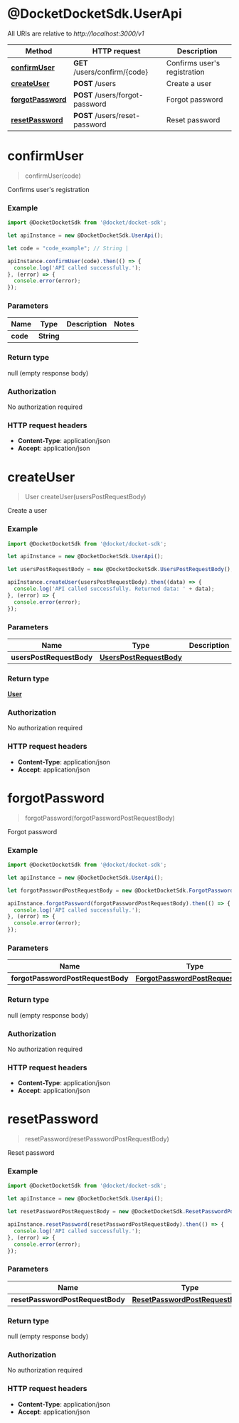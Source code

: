 # @DocketDocketSdk.UserApi

All URIs are relative to *http://localhost:3000/v1*

Method | HTTP request | Description
------------- | ------------- | -------------
[**confirmUser**](UserApi.md#confirmUser) | **GET** /users/confirm/{code} | Confirms user&#39;s registration
[**createUser**](UserApi.md#createUser) | **POST** /users | Create a user
[**forgotPassword**](UserApi.md#forgotPassword) | **POST** /users/forgot-password | Forgot password
[**resetPassword**](UserApi.md#resetPassword) | **POST** /users/reset-password | Reset password


<a name="confirmUser"></a>
# **confirmUser**
> confirmUser(code)

Confirms user&#39;s registration



### Example
```javascript
import @DocketDocketSdk from '@docket/docket-sdk';

let apiInstance = new @DocketDocketSdk.UserApi();

let code = "code_example"; // String | 

apiInstance.confirmUser(code).then(() => {
  console.log('API called successfully.');
}, (error) => {
  console.error(error);
});

```

### Parameters

Name | Type | Description  | Notes
------------- | ------------- | ------------- | -------------
 **code** | **String**|  | 

### Return type

null (empty response body)

### Authorization

No authorization required

### HTTP request headers

 - **Content-Type**: application/json
 - **Accept**: application/json

<a name="createUser"></a>
# **createUser**
> User createUser(usersPostRequestBody)

Create a user



### Example
```javascript
import @DocketDocketSdk from '@docket/docket-sdk';

let apiInstance = new @DocketDocketSdk.UserApi();

let usersPostRequestBody = new @DocketDocketSdk.UsersPostRequestBody(); // UsersPostRequestBody | 

apiInstance.createUser(usersPostRequestBody).then((data) => {
  console.log('API called successfully. Returned data: ' + data);
}, (error) => {
  console.error(error);
});

```

### Parameters

Name | Type | Description  | Notes
------------- | ------------- | ------------- | -------------
 **usersPostRequestBody** | [**UsersPostRequestBody**](UsersPostRequestBody.md)|  | 

### Return type

[**User**](User.md)

### Authorization

No authorization required

### HTTP request headers

 - **Content-Type**: application/json
 - **Accept**: application/json

<a name="forgotPassword"></a>
# **forgotPassword**
> forgotPassword(forgotPasswordPostRequestBody)

Forgot password



### Example
```javascript
import @DocketDocketSdk from '@docket/docket-sdk';

let apiInstance = new @DocketDocketSdk.UserApi();

let forgotPasswordPostRequestBody = new @DocketDocketSdk.ForgotPasswordPostRequestBody(); // ForgotPasswordPostRequestBody | 

apiInstance.forgotPassword(forgotPasswordPostRequestBody).then(() => {
  console.log('API called successfully.');
}, (error) => {
  console.error(error);
});

```

### Parameters

Name | Type | Description  | Notes
------------- | ------------- | ------------- | -------------
 **forgotPasswordPostRequestBody** | [**ForgotPasswordPostRequestBody**](ForgotPasswordPostRequestBody.md)|  | 

### Return type

null (empty response body)

### Authorization

No authorization required

### HTTP request headers

 - **Content-Type**: application/json
 - **Accept**: application/json

<a name="resetPassword"></a>
# **resetPassword**
> resetPassword(resetPasswordPostRequestBody)

Reset password



### Example
```javascript
import @DocketDocketSdk from '@docket/docket-sdk';

let apiInstance = new @DocketDocketSdk.UserApi();

let resetPasswordPostRequestBody = new @DocketDocketSdk.ResetPasswordPostRequestBody(); // ResetPasswordPostRequestBody | 

apiInstance.resetPassword(resetPasswordPostRequestBody).then(() => {
  console.log('API called successfully.');
}, (error) => {
  console.error(error);
});

```

### Parameters

Name | Type | Description  | Notes
------------- | ------------- | ------------- | -------------
 **resetPasswordPostRequestBody** | [**ResetPasswordPostRequestBody**](ResetPasswordPostRequestBody.md)|  | 

### Return type

null (empty response body)

### Authorization

No authorization required

### HTTP request headers

 - **Content-Type**: application/json
 - **Accept**: application/json

